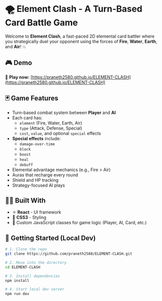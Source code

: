 # 🌪️ Element Clash - A Turn-Based Card Battle Game

Welcome to **Element Clash**, a fast-paced 2D elemental card battler where you strategically duel your opponent using the forces of **Fire**, **Water**, **Earth**, and **Air**! 💥

## 🎮 Demo

🔗 **Play now:** [https://praneth2580.github.io/ELEMENT-CLASH](https://praneth2580.github.io/ELEMENT-CLASH)

## 🃏 Game Features

- Turn-based combat system between **Player** and **AI**
- Each card has:
  - `element` (Fire, Water, Earth, Air)
  - `type` (Attack, Defense, Special)
  - `cost`, `value`, and optional `special` effects
- **Special effects** include:
  - `damage-over-time`
  - `block`
  - `boost`
  - `heal`
  - `debuff`
- Elemental advantage mechanics (e.g., Fire > Air)
- Auras that recharge every round
- Shield and HP tracking
- Strategy-focused AI plays

## 🧑‍💻 Built With

- ⚛️ **React** - UI framework
- 🎨 **CSS3** - Styling
- 🧠 Custom JavaScript classes for game logic (Player, AI, Card, etc.)

## 🚀 Getting Started (Local Dev)

```bash
# 1. Clone the repo
git clone https://github.com/praneth2580/ELEMENT-CLASH.git

# 2. Move into the directory
cd ELEMENT-CLASH

# 3. Install dependencies
npm install

# 4. Start local dev server
npm run dev
